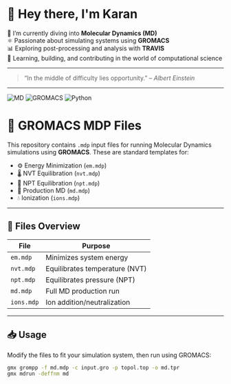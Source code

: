 # 👋 Hey there, I'm Karan

🔬 I’m currently diving into **Molecular Dynamics (MD)**  
⚛️ Passionate about simulating systems using **GROMACS**  
📊 Exploring post-processing and analysis with **TRAVIS**  
🧠 Learning, building, and contributing in the world of computational science

---

> “In the middle of difficulty lies opportunity.” – *Albert Einstein*

---

<!-- Badges (optional, feel free to add more) -->
![MD](https://img.shields.io/badge/Molecular-Dynamics-blueviolet)
![GROMACS](https://img.shields.io/badge/GROMACS-Simulation-blue)
![Python](https://img.shields.io/badge/Python-Scientific-yellow)

<!-- Optional: GitHub Stats (shows activity, stars, etc.) -->
<!-- Make sure to replace `username` with your actual GitHub username -->
<!-- Uncomment below if you want to use it -->

<!--
![GitHub Stats](https://github-readme-stats.vercel.app/api?username=username&show_icons=true&theme=tokyonight)
-->


# 🧬 GROMACS MDP Files

This repository contains `.mdp` input files for running Molecular Dynamics simulations using **GROMACS**. These are standard templates for:

- ⚙️ Energy Minimization (`em.mdp`)
- 🌡 NVT Equilibration (`nvt.mdp`)
- 🧊 NPT Equilibration (`npt.mdp`)
- 🚀 Production MD (`md.mdp`)
- 💧 Ionization (`ions.mdp`)

---

## 📂 Files Overview

| File       | Purpose                          |
|------------|----------------------------------|
| `em.mdp`   | Minimizes system energy          |
| `nvt.mdp`  | Equilibrates temperature (NVT)   |
| `npt.mdp`  | Equilibrates pressure (NPT)      |
| `md.mdp`   | Full MD production run           |
| `ions.mdp` | Ion addition/neutralization      |

---

## 📥 Usage

Modify the files to fit your simulation system, then run using GROMACS:

```bash
gmx grompp -f md.mdp -c input.gro -p topol.top -o md.tpr
gmx mdrun -deffnm md
